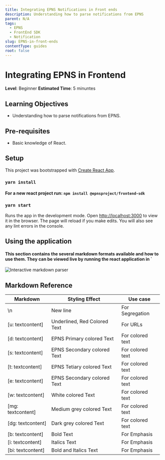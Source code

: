 ```yaml
---
title: Integrating EPNS Notifications in Front ends
description: Understanding how to parse notifications from EPNS
parent: N/A
tags:
  - EPNS
  - FrontEnd SDK
  - Notification
slug: EPNS-in-front-ends
contentType: guides
root: false
---
```


# Integrating EPNS in Frontend

**Level**: Beginner
**Estimated Time**: 5 minuntes

## Learning Objectives

- Understanding how to parse notifications from EPNS.


## Pre-requisites
- Basic knowledge of React.  

## Setup
This project was bootstrapped with [Create React App](https://github.com/facebook/create-react-app).

### `yarn install`

#### For a new react project run: `npm install @epnsproject/frontend-sdk`

### `yarn start`

Runs the app in the development mode.
Open [http://localhost:3000](http://localhost:3000) to view it in the browser.
The page will reload if you make edits.
You will also see any lint errors in the console.



## Using the application

#### This section contains the several markdown formats available and how to use them. They can be viewed live by running the react application in `

![Interactive markdown parser](https://res.cloudinary.com/xand6r/image/upload/v1632236024/Screenshot_2021-09-21_at_15.53.29_p0lptf.png)


## Markdown Reference

| Markdown  | Styling Effect | Use case
|---|--|--|
| \n | New line | For Segregation
| [u: textcontent] | Underlined, Red Colored Text | For URLs
| [d: textcontent] | EPNS Primary colored Text | For colored text
| [s: textcontent] | EPNS Secondary colored Text | For colored text
| [t: textcontent] | EPNS Tetiary colored Text | For colored text
| [e: textcontent] | EPNS Secondary colored Text | For colored text
| [w: textcontent] | White colored Text | For colored text
| [mg: textcontent] | Medium grey colored Text | For colored text
| [dg: textcontent] | Dark grey colored Text | For colored text
| [b: textcontent] | Bold Text | For Emphasis
| [i: textcontent] | Italics Text | For Emphasis
| [bi: textcontent] | Bold and Italics Text | For Emphasis
